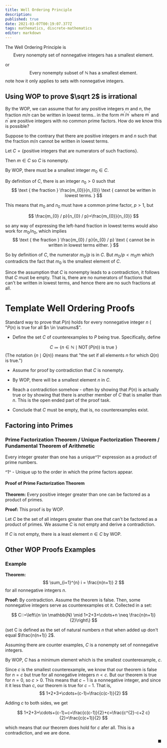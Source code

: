```yaml
---
title: Well Ordering Principle
description: 
published: true
date: 2021-03-07T00:19:07.377Z
tags: mathematics, discrete-mathematics
editor: markdown
---
```


The Well Ordering Principle is
$$
\text { Every nonempty set of nonnegative integers has a smallest element. }
$$

or 
$$
\text { Every nonempty subset of } \mathbb{N} \text { has a smallest element. }
$$
note how it only applies to sets with nonnegative integers.


## Using WOP to prove $\sqrt 2$ is irrational
By the WOP, we can assume that for any positive integers $m$ and $n$,  the fraction $m/n$ can be written in lowest terms.. in the form $m^{\prime} / n^{\prime}$ where $m^{\prime}$ and $n^{\prime}$ are positive integers with no common prime factors. How do we know this is possible?

Suppose to the contrary that there are positive integers $m$ and $n$ such that the fraction $m/n$ cannot be written in lowest terms. 

Let $C = \{ \text{positive integers that are numerators of such fractions} \}$.

Then $m \in C$ so $C$ is nonempty.

By WOP, there must be a smallest integer $m_0 \in C$.

By definition of $C$, there is an integer $n_0 \gt 0$ such that 
$$
\text { the fraction } \frac{m_{0}}{n_{0}} \text { cannot be written in lowest terms. }
$$

This means that $m_0$ and $n_0$ must have a common prime factor, $p \gt 1$, but

$$
\frac{m_{0} / p}{n_{0} / p}=\frac{m_{0}}{n_{0}}
$$

so any way of expressing the left-hand fraction in lowest terms would also work for $m_{0} / n_{0}$, which implies
$$
\text { the fraction } \frac{m_{0} / p}{n_{0} / p} \text { cannot be in written in lowest terms either. }
$$

So by definition of $C$, the numerator $m_{0} / p$ is in $C$. But $m_{0} / p<m_{0}$m which contradicts the fact that $m_0$ is the smallest element of $C$.

Since the assumption that $C$ is nonempty leads to a contradiction, it follows that $C$ must be empty. That is, there are no numerators of fractions that can't be written in lowest terms, and hence there are no such fractions at all.
# Template Well Ordering Proofs
Standard way to prove that $P(n)$ holds for every nonnegative integer $n$ ( "$P(n)$ is true for all $n \in \natnums$".

* Define the set $C$ of counterexamples to $P$ being true. Specifically, define

$$
C\Coloneqq\{n \in \mathbb{N} \mid \operatorname{NOT}(P(n)) \text { is true }\}
$$
(The notation $\{n \mid Q(n)\}$ means that "the set if all elements $n$ for which $Q(n)$ is true.")

* Assume for proof by contradiction that $C$ is nonempty.

* By WOP, there will be a smallest element $n$ in $C$. 

* Reach a contradiction somehow - often by showing that $P(n)$ is actually true or by showing that there is another member of $C$ that is smaller than $n$. This is the open ended part of the proof task.

* Conclude that $C$ must be empty, that is, no counterexamples exist.

## Factoring into Primes
### Prime Factorization Theorem / Unique Factorization Theorem / Fundamental Theorem of Arithmetic
Every integer greater than one has a unique^1^ expression as a product of prime numbers.

^1^ - Unique up to the order in which the prime factors appear.


#### Proof of Prime Factorization Theorem
**Theorem:** Every positive integer greater than one can be factored as a product of primes. 

**Proof:** This proof is by WOP.

Let $C$ be the set of all integers greater than one that can't be factored as a product of primes. We assume $C$ is not empty and derive a contradiction.

If $C$ is not empty, there is a least element $n \in C$ by WOP.
## Other WOP Proofs Examples
### Example
**Theorem:**
$$
\sum_{i=1}^{n} i = \frac{n(n+1)} 2
$$
for all nonnegative integers $n$.

**Proof:**
By contradiction. Assume the theorem is false. Then, some nonnegative integers serve as counterexamples ot it. Collected in a set:

$$
C::=\left\{n \in \mathbb{N} \mid 1+2+3+\cdots+n \neq \frac{n(n+1)}{2}\right\}
$$

(set C is defined as the set of natural numbers $n$ that when added up don't equal $\frac{n(n+1)} 2$. 

Assuming there are counter examples, $C$ is a nonempty set of nonnegative integers. 

By WOP, $C$ has a minimum element which is the smallest counterexample, $c$.

Since $c$ is the smallest counterexample, we know that our theorem is false for $n=c$ but true for all nonegative integers $n \lt c$. But our theorem is true for $n=0$, so $c \gt 0$. This means that $c-1$ is a nonnegative integer, and since it it less than $c$, our theorem is true for $c-1$. That is, 
$$
1+2+3+\cdots+(c-1)=\frac{c(c-1)}{2}
$$

Adding $c$ to both sides, we get 

$$
1+2+3+\cdots+(c-1)+c=\frac{c(c-1)}{2}+c=\frac{c^{2}-c+2 c}{2}=\frac{c(c+1)}{2}
$$

which means that our theorem does hold for $c$ afer all. This is a contradiction, and we are done. 
$$\hspace{32em} \blacksquare$$

